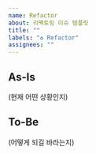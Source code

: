 ```yaml
---
name: Refactor
about: 리팩토링 이슈 템플릿
title: ""
labels: "♻️ Refactor"
assignees: ""
---
```


## As-Is

(현재 어떤 상황인지)

## To-Be

(어떻게 되길 바라는지)
